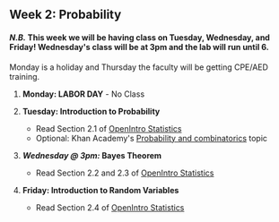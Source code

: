 Week 2: Probability
-----------------------

#### _N.B._ This week we will be having class on Tuesday, Wednesday, and Friday! Wednesday's class will be at 3pm and the lab will run until 6.
Monday is a holiday and Thursday the faculty will be getting CPE/AED training.

1. __Monday: LABOR DAY__ - No Class

2. __Tuesday: Introduction to Probability__
    - Read Section 2.1 of [OpenIntro Statistics](https://drive.google.com/a/galvanize.com/file/d/0B-DHaDEbiOGkc1RycUtIcUtIelE/view)
    - Optional: Khan Academy's [Probability and combinatorics](https://www.khanacademy.org/math/probability/probability-and-combinatorics-topic) topic

3. __*Wednesday @ 3pm:* Bayes Theorem__
    - Read Section 2.2 and 2.3 of [OpenIntro Statistics](https://drive.google.com/a/galvanize.com/file/d/0B-DHaDEbiOGkc1RycUtIcUtIelE/view)

4. __Friday: Introduction to Random Variables__
    - Read Section 2.4 of [OpenIntro Statistics](https://drive.google.com/a/galvanize.com/file/d/0B-DHaDEbiOGkc1RycUtIcUtIelE/view)
